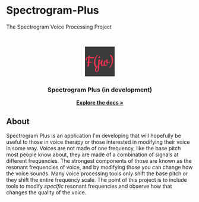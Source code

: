 # Spectrogram-Plus
The Spectrogram Voice Processing Project
<!-- PROJECT LOGO -->
<br />
<p align="center">
  <a href="https://github.com/natdorshimer/Spectrogram-Plus">
    <img src="https://raw.githubusercontent.com/natdorshimer/Spectrogram-Plus/master/icon.PNG" alt="icon" width="80" height="80"/>
  </a>

  <h3 align="center">Spectrogram Plus (in development)<br/></h3>

  <p align="center">
    <a href="https://github.com/natdorshimer/Spectrogram-Plus"><strong>Explore the docs »</strong></a>
    <br />
    <!--
    <a href="https://github.com/natdorshimer/Spectrogram-Plus\issues">Report Bug</a>
    ·
    <a href="https://github.com/natdorshimer/Spectrogram-Plus/issues">Request Feature</a>
    -->
  </p>
</p>

## About
Spectrogram Plus is an application I'm developing that will hopefully be useful to those in voice therapy or those interested in modifying their voice in some way. Voices are not made of one frequency, 
like the base pitch most people know about, they are made of a combination of signals at different frequencies. The strongest components of those are known as the resonant frequencies of voice,
and by modifying those you can change how the voice sounds. Many voice processing tools only shift the base pitch or they shift the entire frequency scale. The point of this project is to include tools to
modify _specific_ resonant frequencies and observe how that changes the quality of the voice. 



<!-- GETTING STARTED 
## Getting Started -->

<!-- INSTALLATION
### Installation -->


<!-- USAGE EXAMPLES
## Usage  -->


<!-- ROADMAP 
## Roadmap

See the [open issues](https://github.com/github_username/repo_name/issues) for a list of proposed features (and known issues).-->

